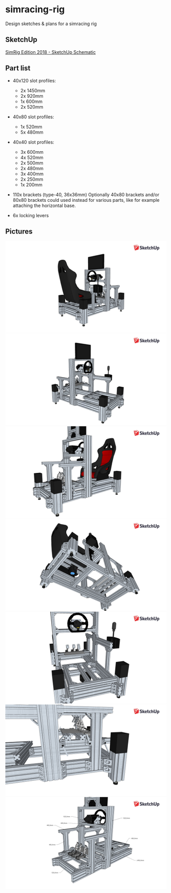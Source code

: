 # simracing-rig
Design sketches &amp; plans for a simracing rig

## SketchUp

[SimRig Edition 2018 - SketchUp Schematic](https://github.com/JamesClonk/simracing-rig/raw/master/SimRig_Edition_2018.skp "SimRig Edition 2018 - SketchUp Schematic")

## Part list

- 40x120 slot profiles:
  - 2x 1450mm
  - 2x 920mm
  - 1x 600mm
  - 2x 520mm

- 40x80 slot profiles:
  - 1x 520mm
  - 5x 480mm

- 40x40 slot profiles:
  - 3x 600mm
  - 4x 520mm
  - 2x 500mm
  - 2x 480mm
  - 3x 400mm
  - 2x 250mm
  - 1x 200mm

- 110x brackets (type-40, 36x36mm)
Optionally 40x80 brackets and/or 80x80 brackets could used instead for various parts, like for example attaching the horizontal base.

- 6x locking levers

## Pictures

![SimRig Edition 2018 - Picture 1](https://github.com/JamesClonk/simracing-rig/raw/master/images/SimRig_Edition_2018_01.jpg "SimRig Edition 2018 - Picture 1")
![SimRig Edition 2018 - Picture 2](https://github.com/JamesClonk/simracing-rig/raw/master/images/SimRig_Edition_2018_02.jpg "SimRig Edition 2018 - Picture 2")
![SimRig Edition 2018 - Picture 3](https://github.com/JamesClonk/simracing-rig/raw/master/images/SimRig_Edition_2018_03.jpg "SimRig Edition 2018 - Picture 3")
![SimRig Edition 2018 - Picture 4](https://github.com/JamesClonk/simracing-rig/raw/master/images/SimRig_Edition_2018_04.jpg "SimRig Edition 2018 - Picture 4")
![SimRig Edition 2018 - Picture 5](https://github.com/JamesClonk/simracing-rig/raw/master/images/SimRig_Edition_2018_05.jpg "SimRig Edition 2018 - Picture 5")
![SimRig Edition 2018 - Picture 6](https://github.com/JamesClonk/simracing-rig/raw/master/images/SimRig_Edition_2018_06.jpg "SimRig Edition 2018 - Picture 6")
![SimRig Edition 2018 - Picture 7](https://github.com/JamesClonk/simracing-rig/raw/master/images/SimRig_Edition_2018_07.jpg "SimRig Edition 2018 - Picture 7")
